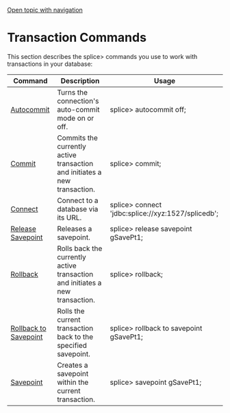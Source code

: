 [Open topic with navigation](../../index.html#Shared/CmdLineReference/TransactionCmds.html)

[]()Transaction Commands
========================

This section describes the <span class="AppCommand">splice&gt;</span> commands you use to work with transactions in your database:

| Command                                              | Description                                                                  | Usage                                                                                 |
|------------------------------------------------------|------------------------------------------------------------------------------|---------------------------------------------------------------------------------------|
| [Autocommit](CmdAutocommit.html)                     | Turns the connection's auto-commit mode on or off.                           | <span class="AppCommand">splice&gt; autocommit off;</span>                            |
| [Commit](CmdCommit.html)                             | Commits the currently active transaction and initiates a new transaction.    | <span class="AppCommand">splice&gt; commit;</span>                                    |
| [Connect](CmdConnect.html)                           | Connect to a database via its URL.                                           | <span class="AppCommand">splice&gt; connect 'jdbc:splice://xyz:1527/splicedb';</span> |
| [Release Savepoint](CmdReleaseSavepoint.html)        | Releases a savepoint.                                                        | <span class="AppCommand">splice&gt; release savepoint gSavePt1;</span>                |
| [Rollback](CmdRollback.html)                         | Rolls back the currently active transaction and initiates a new transaction. | <span class="AppCommand">splice&gt; rollback;</span>                                  |
| [Rollback to Savepoint](CmdRollbackToSavepoint.html) | Rolls the current transaction back to the specified savepoint.               | <span class="AppCommand">splice&gt; rollback to savepoint gSavePt1;</span>            |
| [Savepoint](CmdSavepoint.html)                       | Creates a savepoint within the current transaction.                          | <span class="AppCommand">splice&gt; savepoint gSavePt1;</span>                        |

 



